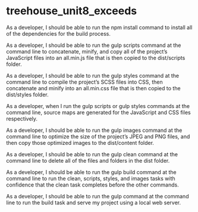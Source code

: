 # treehouse_unit8_exceeds


As a developer, I should be able to run the npm install command to install all of the dependencies for the build process.

As a developer, I should be able to run the gulp scripts command at the command line to concatenate, minify, and copy all of the project’s JavaScript files into an all.min.js file that is then copied to the dist/scripts folder.

As a developer, I should be able to run the gulp styles command at the command line to compile the project’s SCSS files into CSS, then concatenate and minify into an all.min.css file that is then copied to the dist/styles folder.

As a developer, when I run the gulp scripts or gulp styles commands at the command line, source maps are generated for the JavaScript and CSS files respectively.

As a developer, I should be able to run the gulp images command at the command line to optimize the size of the project’s JPEG and PNG files, and then copy those optimized images to the dist/content folder.

As a developer, I should be able to run the gulp clean command at the command line to delete all of the files and folders in the dist folder.

As a developer, I should be able to run the gulp build command at the command line to run the clean, scripts, styles, and images tasks with confidence that the clean task completes before the other commands.

As a developer, I should be able to run the gulp command at the command line to run the build task and serve my project using a local web server.